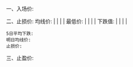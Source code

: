 一、入场价:
    
二、止损价:
    均线价:   |  |  |  | 
    最低价: |  |  |  | 
    下跌值: |  |  |  | 

    5日平均下跌:
    明日均线价: 
    止损价: 
    
三、止盈价:

